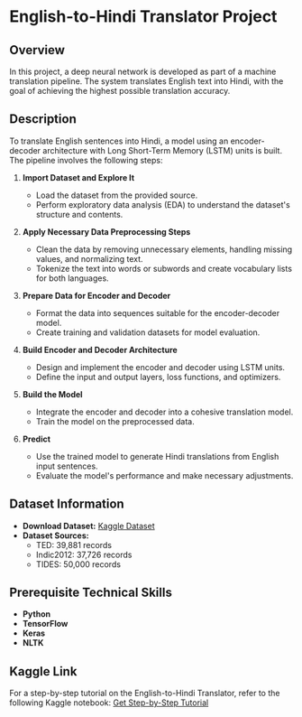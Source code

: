 # English-to-Hindi Translator Project

## Overview

In this project, a deep neural network is developed as part of a machine translation pipeline. The system translates English text into Hindi, with the goal of achieving the highest possible translation accuracy.

## Description

To translate English sentences into Hindi, a model using an encoder-decoder architecture with Long Short-Term Memory (LSTM) units is built. The pipeline involves the following steps:

1. **Import Dataset and Explore It**
   - Load the dataset from the provided source.
   - Perform exploratory data analysis (EDA) to understand the dataset's structure and contents.

2. **Apply Necessary Data Preprocessing Steps**
   - Clean the data by removing unnecessary elements, handling missing values, and normalizing text.
   - Tokenize the text into words or subwords and create vocabulary lists for both languages.

3. **Prepare Data for Encoder and Decoder**
   - Format the data into sequences suitable for the encoder-decoder model.
   - Create training and validation datasets for model evaluation.

4. **Build Encoder and Decoder Architecture**
   - Design and implement the encoder and decoder using LSTM units.
   - Define the input and output layers, loss functions, and optimizers.

5. **Build the Model**
   - Integrate the encoder and decoder into a cohesive translation model.
   - Train the model on the preprocessed data.

6. **Predict**
   - Use the trained model to generate Hindi translations from English input sentences.
   - Evaluate the model's performance and make necessary adjustments.

## Dataset Information

- **Download Dataset:** [Kaggle Dataset](https://www.kaggle.com/umasrikakollu72/hindi-english-truncated-corpus)
- **Dataset Sources:**
  - TED: 39,881 records
  - Indic2012: 37,726 records
  - TIDES: 50,000 records

## Prerequisite Technical Skills

- **Python**
- **TensorFlow**
- **Keras**
- **NLTK**

## Kaggle Link

For a step-by-step tutorial on the English-to-Hindi Translator, refer to the following Kaggle notebook: [Get Step-by-Step Tutorial](https://www.kaggle.com/ysthehurricane/english-to-hindi-translator/notebook#Decoder-LSTM-Model)
